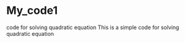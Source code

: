 # My_code1
code for solving  quadratic equation
This is a simple code for solving  quadratic equation 
